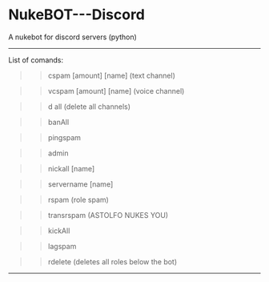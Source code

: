 # NukeBOT---Discord

A nukebot for discord servers (python)
__________________________________________________________________

List of comands:

>>cspam [amount] [name] (text channel)

>>vcspam [amount] [name] (voice channel)

>>d all (delete all channels)

>>banAll

>>pingspam

>>admin

>>nickall [name]

>>servername [name]

>>rspam (role spam)

>>transrspam (ASTOLFO NUKES YOU)

>>kickAll

>>lagspam

>>rdelete (deletes all roles below the bot)

__________________________________________________________________

